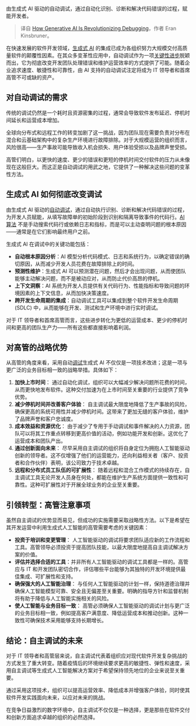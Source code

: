 
<!--
title: 生成式AI如何彻底改变调试
cover: https://cdn.thenewstack.io/media/2024/09/decd6bc4-debugging.png
-->

由生成式 AI 驱动的自动调试，通过自动化识别、诊断和解决代码错误的过程，赋能开发者。

> 译自 [How Generative AI Is Revolutionizing Debugging](https://thenewstack.io/how-generative-ai-is-revolutionizing-debugging/)，作者 Eran Kinsbruner。

在快速发展的软件开发领域，[生成式 AI](https://thenewstack.io/ai/) 的集成已成为各组织努力大规模交付高质量软件的颠覆性因素。在其众多变革性应用中，自动调试作为一项[关键性进步](https://thenewstack.io/modern-apps-demand-advanced-observability-and-live-debugging/)脱颖而出，它为彻底改变开发团队处理错误和维护运营效率的方式提供了可能。随着企业追求速度、敏捷性和可靠性，由 AI 支持的自动调试注定将成为 IT 领导者和首席高管不可或缺的资产。

## 对自动调试的需求

传统的调试仍然是一个耗时且资源密集的过程，通常会导致软件发布延迟、停机时间延长和运营成本增加。

全球向分布式和远程工作的转变加剧了这一挑战，因为团队现在需要负责对分布在混合和云基础架构中的复杂生产环境进行故障排除。对于大规模运营的组织而言，风险很高——生产事故可能导致收入机会损失、用户体验受损以及品牌声誉受损。

高管们明白，以更快的速度、更少的错误和更短的停机时间交付软件的压力从未像现在这般巨大。而这正是自动调试的用武之地，它提供了一种解决这些问题的变革性方法。

## 生成式 AI 如何彻底改变调试

由生成式 AI 驱动的[自动调试](https://lightrun.com/autonomous-debugging/)，通过自动执行识别、诊断和解决代码错误的过程，为开发人员赋能，从填写故障单的初始阶段到识别和隔离导致事件的代码行。[AI 算法](https://thenewstack.io/debugging-software-using-generative-ai/) 不是手动搜索代码行或依赖日志和指标，而是可以主动查明问题的根本原因——通常是在它们影响最终用户之前。

生成式 AI 在调试中的关键功能包括：

*   **自动根本原因分析**：AI 模型分析代码模式、日志和系统行为，以确定错误的确切原因，从而减少开发人员花费在故障排除上的时间。
*   **预测性维护**：生成式 AI 可以预测潜在问题，然后才会出现问题，从而使团队能够主动解决问题，而不是被动应对，从而防止代价高昂的停机。
*   **上下文洞察**：AI 系统为开发人员提供有关代码行为、性能指标和导致问题的环境因素的上下文信息，从而加快决策速度。
*   **跨开发生命周期的集成**：自动调试工具可以集成到整个软件开发生命周期 (SDLC) 中，从而能够在开发、测试和生产环境中进行实时调试。

对于 IT 领导者和首席高管而言，这些进步转化为更低的运营成本、更少的停机时间和更高的团队生产力——所有这些都直接影响着利润。

## 对高管的战略优势

从高管的角度来看，采用自动[调试](https://lightrun.com)生成式 AI 不仅仅是一项技术改进；这是一项与更广泛的业务目标相一致的战略举措。具体如下：

1. **加快上市时间**： 通过自动化调试，组织可以大幅减少解决问题所花费的时间，从而更快地发布软件。这种交付加速为在上市时间至关重要的行业提供了竞争优势。
2. **减少停机时间并改善客户体验**： 自主调试最大限度地降低了生产事故的风险，确保更高的系统可用性并减少停机时间。这带来了更加无缝的客户体验，维护了品牌声誉和客户忠诚度。
3. **成本效益和资源优化**： 由于减少了专用于手动调试和事件解决的人力资源，团队可以将其工作重点转移到更高价值的活动，例如功能开发和创新。这优化了运营成本和团队产出。
4. **通过创新面向未来**： 尽早采用自主调试的组织将自身定位为拥抱人工智能驱动创新的领导者。这不仅增强了他们的运营能力，还向利益相关者（客户、投资者和合作伙伴）表明，该公司致力于技术卓越。
5. **远程和分布式员工队伍的可扩展性**： 随着远程和混合工作模式的持续存在，自主调试工具无论开发人员身在何处，都能在维护生产系统方面提供一致性和可靠性。这种可扩展性对于开展全球业务的企业至关重要。

## 引领转型：高管注意事项

虽然自主调试的优势显而易见，但成功的实施需要采取战略性方法。以下是希望在其开发运营中利用生成式人工智能的高管需要考虑的关键因素：

- **投资于培训和变更管理**： 人工智能驱动的调试将要求团队适应新的工作流程和工具。高管领导必须投资于提高团队技能，以最大限度地提高自主调试解决方案的价值。
- **评估并选择合适的工具**：并非所有人工智能驱动的调试工具都是一样的。高管应与 IT 和开发团队密切合作，评估哪些平台能够为其独特的开发环境提供最佳集成、可扩展性和支持。
- **确保强大的人工智能治理**： 与任何人工智能驱动的计划一样，保持道德治理并确保人工智能模型可靠、安全且无偏差至关重要。明确的指导方针和监督机制将有助于降低与人工智能实施相关的风险。
- **使人工智能与业务目标一致**： 高管必须确保人工智能驱动的调试计划与更广泛的业务目标相一致，例如提高客户满意度、降低运营成本和推动创新。这种一致性可确保技术采用能够支持长期增长。

## 结论：自主调试的未来

对于 IT 领导者和高管层来说，自主调试代表着组织应对现代软件开发复杂挑战的方式发生了重大转变。随着疫情后的环境继续要求更高的敏捷性、弹性和速度，采用自主调试等生成式人工智能解决方案对于希望保持领先地位的企业来说至关重要。

通过采用这项技术，组织可以提高运营效率、降低成本并增强客户体验，同时使其软件开发实践面向未来，以应对未来的挑战。

在竞争日益激烈的数字环境中，自主调试不仅仅是一种选择，更是那些在软件交付和创新方面追求卓越的组织的必然选择。

